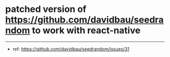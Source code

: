 # patched version of https://github.com/davidbau/seedrandom to work with react-native
--------------
- ref: https://github.com/davidbau/seedrandom/issues/31
